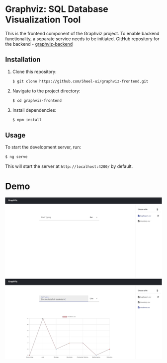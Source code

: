 
# Graphviz: SQL Database Visualization Tool

This is the frontend component of the Graphviz project. 
To enable backend functionality, a separate service needs to be initiated. GitHub repository for the backend - [graphviz-backend](https://github.com/Sheel-ui/graphviz-backend)

## Installation

1. Clone this repository:

   ```bash
   $ git clone https://github.com/Sheel-ui/graphviz-frontend.git

2. Navigate to the project directory:

   ```bash
   $ cd graphviz-frontend
   ```

3. Install dependencies:

   ```bash
   $ npm install
   ```

## Usage

To start the development server, run:

```bash
$ ng serve
```

This will start the server at `http://localhost:4200/` by default.

# Demo
![Alt Text](./demo/demo1.gif)
![Alt Text](./demo/demo2.gif)

